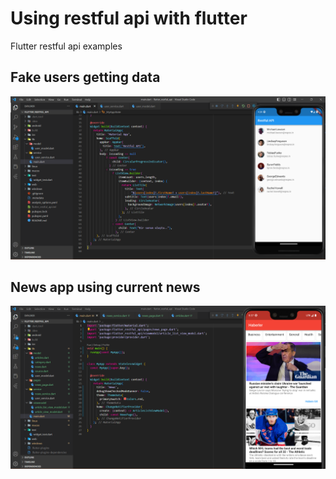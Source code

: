 # Using restful api with flutter

Flutter restful api examples


## Fake users getting data 
![Project image](ProjectImage.png)

## News app using current news 
![Project image](NewsApp.png)
